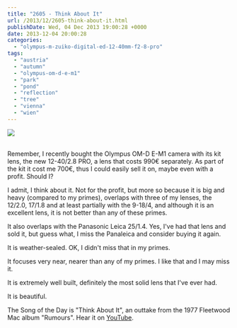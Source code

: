 ```yaml
---
title: "2605 - Think About It"
url: /2013/12/2605-think-about-it.html
publishDate: Wed, 04 Dec 2013 19:00:28 +0000
date: 2013-12-04 20:00:28
categories: 
  - "olympus-m-zuiko-digital-ed-12-40mm-f2-8-pro"
tags: 
  - "austria"
  - "autumn"
  - "olympus-om-d-e-m1"
  - "park"
  - "pond"
  - "reflection"
  - "tree"
  - "vienna"
  - "wien"
---
```

<div class="container">
<div class="center"><a target="_blank" href="https://d25zfm9zpd7gm5.cloudfront.net/1200x1200/2013/20131201_104040_lr.jpg"><img src="https://d25zfm9zpd7gm5.cloudfront.net/0600x0600/2013/20131201_104040_lr.jpg" /></a></div>
</div>
<br />

Remember, I recently bought the Olympus OM-D E-M1 camera with its kit lens, the new 12-40/2.8 PRO, a lens that costs 990€ separately. As part of the kit it cost me 700€, thus I could easily sell it on, maybe even with a profit. Should I?

I admit, I think about it. Not for the profit, but more so because it is big and heavy (compared to my primes), overlaps with three of my lenses, the 12/2.0, 17/1.8 and at least partially with the 9-18/4, and although it is an excellent lens, it is not better than any of these primes.

It also overlaps with the Panasonic Leica 25/1.4. Yes, I've had that lens and sold it, but guess what, I miss the Panaleica and consider buying it again.

It is weather-sealed. OK, I didn't miss that in my primes. 

It focuses very near, nearer than any of my primes. I like that and I may miss it.

It is extremely well built, definitely the most solid lens that I've ever had. 

It is beautiful.

 The Song of the Day is "Think About It", an outtake from the 1977 Fleetwood Mac album "Rumours". Hear it on <a href="http://www.youtube.com/watch?v=-OmgG_nAvpo" target="_blank">YouTube</a>.
